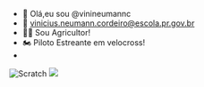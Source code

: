 - 👋 Olá,eu sou @vinineumannc
- 📧 vinicius.neumann.cordeiro@escola.pr.gov.br
- 👨‍🌾 Sou Agricultor!
- 🏍️ Piloto Estreante em velocross!
- 
![Scratch](https://img.shields.io/badge/Scratch-4D97FF?style=for-the-badge&logo=Scratch&logoColor=white)
<img src="https://img.shields.io/badge/JavaScript-323330?style=for-the-badge&logo=javascript&logoColor=F7DF1E">
